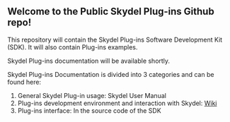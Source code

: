## Welcome to the Public Skydel Plug-ins Github repo!

This repository will contain the Skydel Plug-ins Software Development Kit (SDK).
It will also contain Plug-ins examples.

Skydel Plug-ins documentation will be available shortly.

Skydel Plug-ins Documentation is divided into 3 categories and can be found here:
1. General Skydel Plug-in usage: Skydel User Manual
2. Plug-ins development environment and interaction with Skydel: [Wiki](https://github.com/learn-orolia/skydel-plug-ins/wiki)
3. Plug-ins interface: In the source code of the SDK
